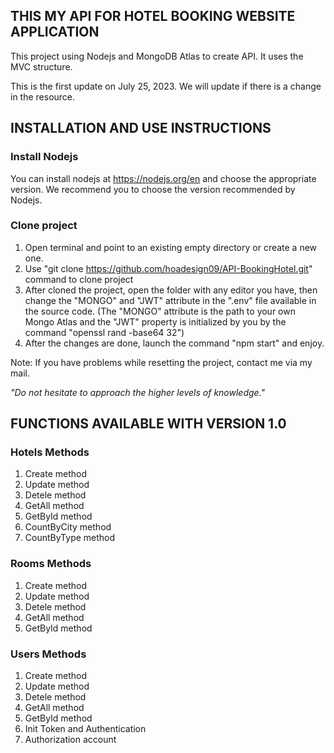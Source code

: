 ## THIS MY API FOR HOTEL BOOKING WEBSITE APPLICATION

This project using Nodejs and MongoDB Atlas to create API. It uses the MVC structure. 

This is the first update on July 25, 2023. We will update if there is a change in the resource.

## INSTALLATION AND USE INSTRUCTIONS

### Install Nodejs

You can install nodejs at https://nodejs.org/en and choose the appropriate version. We recommend you to choose the version recommended by Nodejs.

### Clone project

1. Open terminal and point to an existing empty directory or create a new one.
2. Use "git clone https://github.com/hoadesign09/API-BookingHotel.git" command to clone project
3. After cloned the project, open the folder with any editor you have, then change the "MONGO" and "JWT" attribute in the ".env" file available in the source code.
(The "MONGO" attribute is the path to your own Mongo Atlas and the "JWT" property is initialized by you by the command "openssl rand -base64 32")
4. After the changes are done, launch the command "npm start" and enjoy.

Note: If you have problems while resetting the project, contact me via my mail.

<i>"Do not hesitate to approach the higher levels of knowledge."</i>

## FUNCTIONS AVAILABLE WITH VERSION 1.0

### Hotels Methods

1. Create method
2. Update method
3. Detele method
4. GetAll method
5. GetById method
6. CountByCity method
7. CountByType method

### Rooms Methods

1. Create method
2. Update method
3. Detele method
4. GetAll method
5. GetById method

### Users Methods

1. Create method
2. Update method
3. Detele method
4. GetAll method
5. GetById method
6. Init Token and Authentication
7. Authorization account